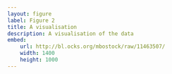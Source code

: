 ```yaml
---
layout: figure
label: Figure 2
title: A visualisation
description: A visualisation of the data
embed:
    url: http://bl.ocks.org/mbostock/raw/11463507/
    width: 1400
    height: 1000
---
```

